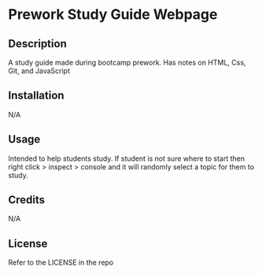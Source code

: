 # Prework Study Guide Webpage
## Description
A study guide made during bootcamp prework. Has notes on HTML, Css, Git, and JavaScript

## Installation

N/A

## Usage

Intended to help students study. If student is not sure where to start then right click > inspect > console and it will randomly select a topic for them to study.

## Credits

N/A

## License

Refer to the LICENSE in the repo

